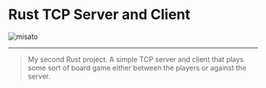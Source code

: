 # Rust TCP Server and Client 

![misato](https://64.media.tumblr.com/c82e519b973827a13e0d1e240b1f11dd/a4dba9f976d65d32-29/s540x810/2bdcef60020598bfc6fe1a1a5b6b6ffbb1eeb31b.gif)

---

> My second Rust project.
A simple TCP server and client that plays some sort of board game either between the players or against the server.
